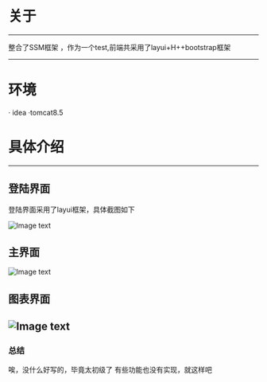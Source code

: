 # 关于

------

整合了SSM框架 ，作为一个test,前端共采用了layui+H++bootstrap框架

-------

# 环境
· idea
·tomcat8.5

# 具体介绍

-------

##	登陆界面
登陆界面采用了layui框架，具体截图如下

![Image text](https://s2.ax1x.com/2019/06/08/VD8Wf1.png)

##  主界面

![Image text](https://s2.ax1x.com/2019/06/08/VD84l6.png)


## 图表界面
![Image text](https://s2.ax1x.com/2019/06/08/VD8IOO.png)
------
### 总结
唉，没什么好写的，毕竟太初级了  有些功能也没有实现，就这样吧
